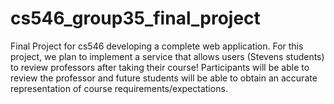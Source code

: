 # cs546_group35_final_project
Final Project for cs546 developing a complete web application. For this project, we plan to implement a service that allows users (Stevens students) to review professors after taking their course! Participants will be able to review the professor and future students will be able to obtain an accurate representation of course requirements/expectations. 
